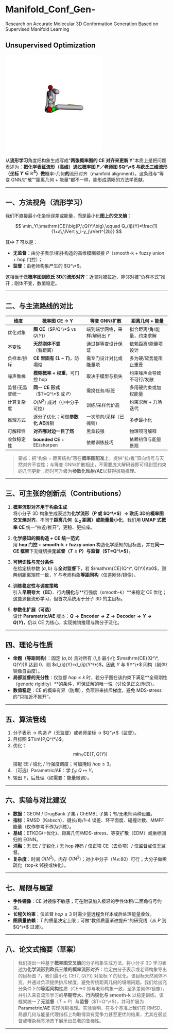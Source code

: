 # Manifold_Conf_Gen-
Research on Accurate Molecular 3D Conformation Generation Based on Supervised Manifold Learning

## Unsupervised Optimization
![Manifold Optimization](./test/optimization.gif)


从**流形学习**角度把构象生成写成“**两张概率图的 CE 对齐来更新 Y**”本质上是把问题表述为：**把化学表征流形（高维）通过概率图 $P$／老师图 $Q^\*$ 与欧氏三维流形（坐标 $Y\in\mathbb{R}^3$）做**概率-几何**的**流形对齐（manifold alignment）。这条线与“等变 GNN/扩散”“距离几何 + 能量”都不一样，能形成清晰的方法学贡献。

---

## 一、方法视角（流形学习）

我们不直接最小化坐标误差或能量，而是最小化**图上的交叉熵**：

$$
\min_Y\;\mathrm{CE}\big(P,\;Q(Y)\big),\qquad 
Q_{ij}(Y)=\frac{1}{1+a\,\lVert y_i-y_j\rVert^{2b}}
$$

其中 $T$ 可以是：

- **无监督**：由分子表示/拓扑构造的高维模糊邻接 $P$（smooth-k + fuzzy union + hop 门控）；
- **监督**：由老师构象产生的 $Q^\*$。

这相当于做**概率图到欧氏 3D**的**流形对齐**：近邻对被拉近、非邻对被“负样本式”推开；刚体不变，数值稳定。

---

## 二、与主流路线的对比

| 维度 | 概率图 CE → Y | 等变 GNN/扩散 | 距离几何 + 能量 |
| --- | --- | --- | --- |
| 优化对象 | **图 CE**（$P/Q^\*$ vs $Q(Y)$） | 端到端学网络，采样/解码出 $Y$ | 拟合距离/角/能量，约束求解 |
| 不变性 | **天然刚体不变**（看距离） | 通过群等变设计保证 | 依赖距离/能量项设计 |
| 负样本/排斥 | **CE 里固有 $(1-T)$**，防塌缩 | 需专门设计对比或能量项 | 多为硬/软势能阻止重叠 |
| 噪声鲁棒 | **模糊概率 + 权重**，可门控 hop | 取决于模型与损失 | 约束噪声会导致不可行/发散 |
| 监督/无监督统一 | **同一 CE 形式**（$T=Q^\*$ 或 $P$） | 需换任务/标签 | 多用硬约束或加权能量 |
| 计算复杂度 | $O(N^2)$ 成对（小中分子可控） | 训练/采样代价高 | 约束求解 + 力场迭代 |
| 推理方式 | 逐分子优化；可做**参数化 AE**摊销 | 一次前向/采样（已摊销） | 多步最小化 |
| 可解释性 | **对齐哪对边一目了然** | 黑盒较强 | 物理项可解释 |
| 收敛稳定性 | **bounded CE** + EE/sharpen | 依赖训练技巧 | 依赖初值与能量景观 |

> 要点：把“构象 = 距离结构”落在**概率图配准**上，提供“拉/推”双向信号与天然对齐不变性；与等变 GNN/扩散相比，不需要庞大解码器即可得到受约束的几何更新；同时可升级为**参数化映射/AE**以获得摊销推理。

---

## 三、可主张的创新点（Contributions）

1. **概率流形对齐用于构象生成**  
   将小分子 3D 构象生成表述为**化学流形（$P$ 或 $Q^\*$）→ 欧氏 3D**的**概率图交叉熵对齐**。不同于**距离几何（$L_2$ 距离）**或**能量最小化**，我们用 **UMAP 式概率 CE** 统一“拉近/推开”，更稳、更抗噪。

2. **化学感知的图构造 + CE 统一范式**  
   用 **hop 门控 + smooth-k + fuzzy union** 构造化学感知的目标图，并在**同一 CE 框架**下无缝切换**无监督（$T=P$）**与**监督（$T=Q^\*$）**。

3. **可辨识性与充分条件**  
   在给定核参数 $(a,b)$ 与**全对监督**下，若 $\mathrm{CE}(Q^\*, Q(Y))\to0$，则两组距离矩阵一致，$Y$ 与老师构象**等距同构**（仅差刚体/镜像）。

4. **训练稳定性与调度策略**  
   引入**早期夸大（EE）**、行内**锐化**与**行强度（smooth-k）**来稳定 CE 优化；这些源自流形学习，但首次系统用于分子 3D 的主目标。

5. **参数化扩展（可选）**  
   设计 **Parametric/AE** 版本：**$Q \rightarrow \text{Encoder} \rightarrow Z \rightarrow \text{Decoder} \rightarrow Y \rightarrow Q(Y)$**，仍以 CE 为核心，实现摊销推理与跨分子泛化。

---

## 四、理论与性质

- **命题（等距同构）**：固定 $(a,b)$ 且对所有 $(i,j)$ 最小化 $\mathrm{CE}(Q^\*, Q(Y))$ 达到 $0$，则 $d_{ij}(Y)=d_{ij}(Y^\*)$。因此 $Y$ 与 $Y^\*$ 同构（刚体/镜像自由度）。
- **局部监督的充分性**：仅监督 $hop\le k$ 时，若分子图在该约束下满足**全局刚性（generic rigidity）**的条件，可保证解的唯一性（讨论见正文/附录）。
- **数值稳定**：CE 的概率有界（防爆），负项带来排斥梯度，避免 MDS-stress 的“只拉近不推开”。

---

## 五、算法管线

1. 分子表示 → 构造 $P$（无监督）或老师坐标 → $Q^\*$（监督）。  
2. 目标图 $T\in\{P,Q^\*\}$。  
3. 优化：
   $$
   \min_Y \mathrm{CE}\big(T, Q(Y)\big)
   $$
   搭配 EE / 锐化 / 行强度调度；可加掩码 $hop\le3$。  
4. （可选）Parametric/AE：学 $f_\theta:\;Q\mapsto Y$。  
5. 输出 $Y$，后处理（如需要：能量微调）。

---

## 六、实验与对比建议

- **数据**：GEOM / DrugBank 子集 / ChEMBL 子集；有/无老师两种设置。  
- **指标**：RMSD（Kabsch）、键长/角/1–4 误差、环平面度、碰撞计数、MMFF 能量（仅作参考不作为训练）。  
- **基线**：ETKDG(+优化)、距离几何/MDS-stress、等变扩散（EDM）或坐标回归的 EGNN。  
- **消融**：无 EE / 无锐化 / 无 hop 掩码 / 仅正项 CE（去负项）/ 仅监督或仅无监督。  
- **复杂度**：时间 $O(N^2)$，内存 $O(N^2)$；对小中分子（$N\!\lesssim\!80$）可行；大分子做稀疏化（top-k 邻接或块化）。

---

## 七、局限与展望

- **手性镜像**：CE 对镜像不敏感；可在附录加入极轻的手性体积/二面角符号约束。  
- **长程欠约束**：仅监督 $hop\le3$ 时需少量远程负样本或后处理能量收敛。  
- **图质量依赖**：$T$ 的质量决定上限；可做“教师质量渐进提升”的研究线（从 $P$ 到 $Q^\*$ 过渡）。

---

## 八、论文式摘要（草案）

> 我们提出一种基于**概率图交叉熵**的分子构象生成方法，将小分子 3D 学习表述为**化学流形到欧氏三维的概率流形对齐**：给定由分子表示或老师构象导出的目标图 $T$，我们最小化 $\mathrm{CE}(T, Q(Y))$ 对坐标 $Y$ 的优化。该目标天然刚体不变，并通过负项提供排斥梯度，避免传统距离几何的塌缩问题。我们给出充分条件下的**等距同构**性质（CE→0 即与老师构象一致，至多差刚体/镜像），并引入来自流形学习的**早期夸大、行内锐化与 smooth-k** 以稳定训练。该框架统一了**无监督**（$T=P$）与**监督**（$T=Q^\*$），并可扩展为 **Parametric/AE** 实现摊销推理。实验表明，在多个基准上我们在 RMSD、局部几何与能量代理指标上均取得具有竞争力甚至更优的结果，尤其在弱监督或嘈杂标签场景下展示出显著的鲁棒性。

---


